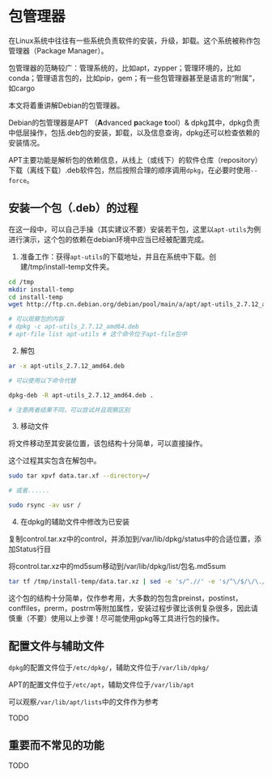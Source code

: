 # 包管理器

在Linux系统中往往有一些系统负责软件的安装，升级，卸载。这个系统被称作包管理器（Package Manager）。

包管理器的范畴较广：管理系统的，比如apt，zypper；管理环境的，比如conda；管理语言包的，比如pip，gem；有一些包管理器甚至是语言的“附属”，如cargo

本文将着重讲解Debian的包管理器。

Debian的包管理器是APT （**A**dvanced **p**ackage **t**ool）& dpkg其中，dpkg负责中低层操作，包括.deb包的安装，卸载，以及信息查询，dpkg还可以检查依赖的安装情况。

APT主要功能是解析包的依赖信息，从线上（或线下）的软件仓库（repository）下载（离线下载）.deb软件包，然后按照合理的顺序调用`dpkg`，在必要时使用`--force`。

## 安装一个包（.deb）的过程

在这一段中，可以自己手操（其实建议不要）安装若干包，这里以`apt-utils`为例进行演示，这个包的依赖在debian环境中应当已经被配置完成。

1. 准备工作：获得`apt-utils`的下载地址，并且在系统中下载。创建/tmp/install-temp文件夹。

```bash
cd /tmp
mkdir install-temp
cd install-temp
wget http://ftp.cn.debian.org/debian/pool/main/a/apt/apt-utils_2.7.12_amd64.deb

# 可以观察包的内容
# dpkg -c apt-utils_2.7.12_amd64.deb
# apt-file list apt-utils # 这个命令位于apt-file包中
```

2. 解包

```bash
ar -x apt-utils_2.7.12_amd64.deb

# 可以使用以下命令代替

dpkg-deb -R apt-utils_2.7.12_amd64.deb .

# 注意两者结果不同，可以尝试并且观察区别
```

3. 移动文件

将文件移动至其安装位置，该包结构十分简单，可以直接操作。

这个过程其实包含在解包中。

```bash
sudo tar xpvf data.tar.xf --directory=/

# 或者......

sudo rsync -av usr /
```

4. 在dpkg的辅助文件中修改为已安装

复制control.tar.xz中的control，并添加到/var/lib/dpkg/status中的合适位置，添加Status行目

将control.tar.xz中的md5sum移动到/var/lib/dpkg/list/包名.md5sum

```bash
tar tf /tmp/install-temp/data.tar.xz | sed -e 's/^.//' -e 's/^\/$/\/\./' > /var/lib/dpkg/list/包名.list
```

这个包的结构十分简单，仅作参考用，大多数的包包含preinst，postinst，conffiles，prerm，postrm等附加属性，安装过程步骤比该例复杂很多，因此请慎重（不要）使用以上步骤！尽可能使用gpkg等工具进行包的操作。

## 配置文件与辅助文件

`dpkg`的配置文件位于`/etc/dpkg/`，辅助文件位于`/var/lib/dpkg/`

APT的配置文件位于`/etc/apt`，辅助文件位于`/var/lib/apt`

可以观察`/var/lib/apt/lists`中的文件作为参考

TODO

## 重要而不常见的功能

TODO


